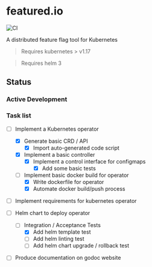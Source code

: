 # featured.io

![CI](https://github.com/JTarball/featured.io/workflows/CI/badge.svg?branch=master)


A distributed feature flag tool for Kubernetes

> Requires kubernetes > v1.17

> Requires helm 3

## Status

### Active Development

### Task list
- [ ] Implement a Kubernetes operator
  - [x] Generate basic CRD / API
    - [x] Import auto-generated code script
  - [x] Implement a basic controller
    - [x] Implement a control interface for configmaps
      - [x] Add some basic tests
  - [ ] Implement basic docker build for operator
    - [x] Write dockerfile for operator
    - [x] Automate docker build/push process
- [ ] Implement requirements for kubernetes operator
- [ ] Helm chart to deploy operator
  - [ ] Integration / Acceptance Tests
    - [x] Add helm template test
    - [ ] Add helm linting test
    - [ ] Add helm chart upgrade / rollback test
- [ ] Produce documentation on godoc website

